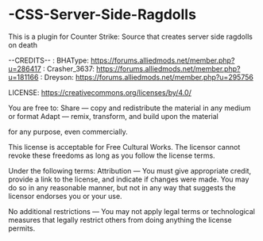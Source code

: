 # -CSS-Server-Side-Ragdolls
This is a plugin for Counter Strike: Source that creates server side ragdolls on death

--CREDITS--
: BHAType: https://forums.alliedmods.net/member.php?u=286417
: Crasher_3637: https://forums.alliedmods.net/member.php?u=181166
: Dreyson: https://forums.alliedmods.net/member.php?u=295756



LICENSE: https://creativecommons.org/licenses/by/4.0/


You are free to:
Share — copy and redistribute the material in any medium or format
Adapt — remix, transform, and build upon the material

for any purpose, even commercially.

This license is acceptable for Free Cultural Works.
The licensor cannot revoke these freedoms as long as you follow the license terms.

Under the following terms:
Attribution — You must give appropriate credit, provide a link to the license, and indicate if changes were made. You may do so in any reasonable manner, but not in any way that suggests the licensor endorses you or your use.

No additional restrictions — You may not apply legal terms or technological measures that legally restrict others from doing anything the license permits.
